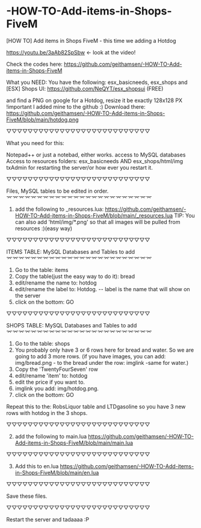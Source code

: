 # -HOW-TO-Add-items-in-Shops-FiveM
[HOW TO] Add items in Shops FiveM - this time we adding a Hotdog

https://youtu.be/3aAb82SpSbw  <- look at the video! 

Check the codes here: 
https://github.com/geithamsen/-HOW-TO-Add-items-in-Shops-FiveM

What you NEED: 
You have the following: esx_basicneeds, esx_shops and [ESX] Shops UI: https://github.com/NeQYT/esx_shopsui (FREE)

and find a PNG on google for a Hotdog, resize it be exactly 128x128 PX !important
I added mine to the github :) 
Download there: https://github.com/geithamsen/-HOW-TO-Add-items-in-Shops-FiveM/blob/main/hotdog.png

▽▽▽▽▽▽▽▽▽▽▽▽▽▽▽▽▽▽▽▽▽▽▽▽▽▽▽

What you need for this:

Notepad++ or just a notebad, either works.
access to MySQL databases
Access to resources folders:
esx_basicneeds AND esx_shops/html/img
txAdmin for restarting the server/or how ever you restart it.

▽▽▽▽▽▽▽▽▽▽▽▽▽▽▽▽▽▽▽▽▽▽▽▽▽▽▽

Files, MySQL tables to be edited in order.
⌤⌤⌤⌤⌤⌤⌤⌤⌤⌤⌤⌤⌤⌤⌤⌤⌤⌤⌤⌤⌤⌤⌤⌤

1) add the following to _resources.lua:
https://github.com/geithamsen/-HOW-TO-Add-items-in-Shops-FiveM/blob/main/_resources.lua
TIP: You can also add  'html/img/*.png' so that all images will be pulled from resources :)(easy way)


▽▽▽▽▽▽▽▽▽▽▽▽▽▽▽▽▽▽▽▽▽▽▽▽▽▽▽

ITEMS TABLE: MySQL Databases and Tables to add
⌤⌤⌤⌤⌤⌤⌤⌤⌤⌤⌤⌤⌤⌤⌤⌤⌤⌤⌤⌤⌤⌤⌤⌤
1) Go to the table: items
2) Copy the table(just the easy way to do it): bread
3) edit/rename the name to: hotdog
4) edit/rename the label to: Hotdog. -- label is the name that will show on the server
5) click on the bottom: GO

▽▽▽▽▽▽▽▽▽▽▽▽▽▽▽▽▽▽▽▽▽▽▽▽▽▽▽

SHOPS TABLE: MySQL Databases and Tables to add
⌤⌤⌤⌤⌤⌤⌤⌤⌤⌤⌤⌤⌤⌤⌤⌤⌤⌤⌤⌤⌤⌤⌤⌤
1) Go to the table: shops
2) You probably only have 3 or 6 rows here for bread and water. So we are going to add 3 more rows. (if you have images, you can add: img/bread.png - to the bread under the row: imglink -same for water.)
3) Copy the 'TwentyFourSeven' row
4) edit/rename 'item' to: hotdog
5) edit the price if you want to. 
6) imglink you add: img/hotdog.png. 
7) click on the bottom: GO

Repeat this to the: RobsLiquor table and LTDgasoline
so you have 3 new rows with hotdog in the 3 shops. 

▽▽▽▽▽▽▽▽▽▽▽▽▽▽▽▽▽▽▽▽▽▽▽▽▽▽▽

2) add the following to main.lua
https://github.com/geithamsen/-HOW-TO-Add-items-in-Shops-FiveM/blob/main/main.lua

▽▽▽▽▽▽▽▽▽▽▽▽▽▽▽▽▽▽▽▽▽▽▽▽▽▽▽

3) Add this to en.lua
https://github.com/geithamsen/-HOW-TO-Add-items-in-Shops-FiveM/blob/main/en.lua

▽▽▽▽▽▽▽▽▽▽▽▽▽▽▽▽▽▽▽▽▽▽▽▽▽▽▽

Save these files.

▽▽▽▽▽▽▽▽▽▽▽▽▽▽▽▽▽▽▽▽▽▽▽▽▽▽▽

Restart the server and tadaaaa :P 

